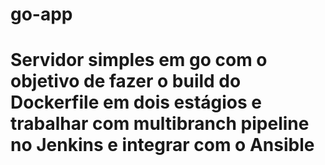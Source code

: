 # go-app

# Servidor simples em go com o objetivo de fazer o build do Dockerfile em dois estágios e trabalhar com multibranch pipeline no Jenkins e integrar com o Ansible
